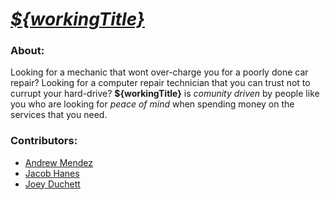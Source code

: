 
# [ _${workingTitle}_ ](http://www.stereodllc.com/wp-content/uploads/2018/06/3.jpg)


### About:
Looking for a mechanic that wont over-charge you for a poorly done car repair? Looking for a computer repair technician that you can trust not to currupt your hard-drive? **${workingTitle}** is *comunity driven* by people like you who are looking for *peace of mind* when spending money on the services that you need.

### Contributors:
* [Andrew Mendez](https://github.com/MendezAndrewM)
* [Jacob Hanes](https://github.com/jacobhanes)
* [Joey Duchett](https://github.com/joeyduchett)
